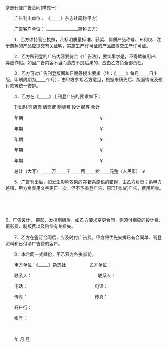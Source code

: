 



杂志刊登广告合同(样式一)



 

　　广告刊出单位： 《_____》杂志社简称甲方）

　　广告客户单位： ________________简称乙方）　　

　　1．乙方须持营业执照，凡标明质量标准、获奖、优质产品称号、专利权、注册商标的产品应提交有关证明，实施生产许可证的产品应提交生产许可证。

　　2．乙方所刊登的广告内容要符合《广告法》，要实事求是，不得欺骗用户、弄虚作假。如因广告内容不当而造成不良后果的，应由乙方负全部责任。

　　3．乙方可对广告刊登版面和日期等提出要求（注：《_____》每月_____日出版，印刷周期为_____个月），由甲方参考乙方意见，根据来稿先后、版面情况及预付款等统一安排。

　　4．乙方在《_____》上刊登广告的要求如下：

　　刊出时间 版面 版面费 制版费 设计费等 合计

　　年期　　　　　　　　　　　　　　　　　 ￥

　　年期　　　　　　　　　　　　　　　　　 ￥

　　年期　　　　　　　　　　　　　　　　　 ￥

　　年期　　　　　　　　　　　　　　　　　 ￥

　　年期　　　　　　　　　　　　　　　　　 ￥

　　总计（大写） _____万_____千_____百_____拾_____元整（人民币） ￥

　　5．广告刊出后，如发生影响效果的差错系原稿的错误，由乙方负责；系甲方差错，甲方负责用文字更正一次，但不予重登广告，原已刊出的广告，费用照收。

　　

　　

6．广告设计、
摄影、发排制版后，如乙方要求变更合同，则须付相应的设计费、摄影费、制版费以及赔偿有关损失。

　　7．乙方在签订合同后，应及时付广告费。甲方将优先安排已有合同单、刊登资料和已付清广告费的客户。

　　8．本合同一式肆份，甲乙双方各执贰份。　　

　　甲方单位：《_____》杂志社　　　　　 乙方单位：

　　联系人：　　　　　　　　　　　　　　　联系人：

　　电话：　　　　　　　　　　　　　　　 电话：

　　传真：　　　　　　　　　　　　　　　 传真：

　　开户行：

　　帐号：

　　


 　　年 月 月
 
　　

